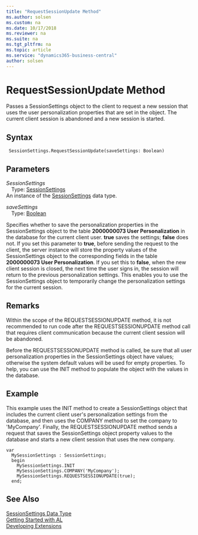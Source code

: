 ```yaml
---
title: "RequestSessionUpdate Method"
ms.author: solsen
ms.custom: na
ms.date: 10/17/2018
ms.reviewer: na
ms.suite: na
ms.tgt_pltfrm: na
ms.topic: article
ms.service: "dynamics365-business-central"
author: solsen
---
```

[//]: # (START>DO_NOT_EDIT)
[//]: # (IMPORTANT:Do not edit any of the content between here and the END>DO_NOT_EDIT.)
[//]: # (Any modifications should be made in the .xml files in the ModernDev repo.)
# RequestSessionUpdate Method
Passes a SessionSettings object to the client to request a new session that uses the user personalization properties that are set in the object. The current client session is abandoned and a new session is started.

## Syntax
```
 SessionSettings.RequestSessionUpdate(saveSettings: Boolean)
```
## Parameters
*SessionSettings*  
&emsp;Type: [SessionSettings](sessionsettings-data-type.md)  
An instance of the [SessionSettings](sessionsettings-data-type.md) data type.  

*saveSettings*  
&emsp;Type: [Boolean](../boolean/boolean-data-type.md)  

Specifies whether to save the personalization properties in the SessionSettings object to the table **2000000073 User Personalization** in the database for the current client user. **true** saves the settings; **false** does not.
If you set this parameter to **true**, before sending the request to the client, the server instance will store the property values of the SessionSettings object to the corresponding fields in the table **2000000073 User Personalization**.
If you set this to **false**, when the new client session is closed, the next time the user signs in, the session will return to the previous personalization settings. This enables you to use the SessionSettings object to temporarily change the personalization settings for the current session.
        



[//]: # (IMPORTANT: END>DO_NOT_EDIT)

## Remarks  
Within the scope of the REQUESTSESSIONUPDATE method, it is not recommended to run code after the REQUESTSESSIONUPDATE method call that requires client communication because the current client session will be abandoned.

Before the REQUESTSESSIONUPDATE method is called, be sure that all user personalization properties in the SessionSettings object have values; otherwise the system default values will be used for empty properties. To help, you can use the INIT method to populate the object with the values in the database.

## Example  
This example uses the INIT method to create a SessionSettings object that includes the current client user's personalization settings from the database, and then uses the COMPANY method to set the company to 'MyCompany'. Finally, the REQUESTSESSIONUPDATE method sends a request that saves the SessionSettings object property values to the database and starts a new client session that uses the new company.

```
var
  MySessionSettings : SessionSettings;
  begin
    MySessionSettings.INIT
    MySessionSettings.COMPANY('MyCompany');
    MySessionSettings.REQUESTSESSIONUPDATE(true);
  end;  
```  


## See Also
[SessionSettings Data Type](sessionsettings-data-type.md)  
[Getting Started with AL](../../devenv-get-started.md)  
[Developing Extensions](../../devenv-dev-overview.md)